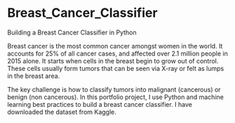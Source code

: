 # Breast_Cancer_Classifier
Building a Breast Cancer Classifier in Python 

Breast cancer is the most common cancer amongst women in the world. 
It accounts for 25% of all cancer cases, and affected over 2.1 million people in 2015 alone. 
It starts when cells in the breast begin to grow out of control. 
These cells usually form tumors that can be seen via X-ray or felt as lumps in the breast area.

The key challenge is how to classify tumors into malignant (cancerous) or benign (non cancerous). 
In this portfolio project, I use Python and machine learning best practices to build a breast cancer classifier. 
I have downloaded the dataset from Kaggle.

